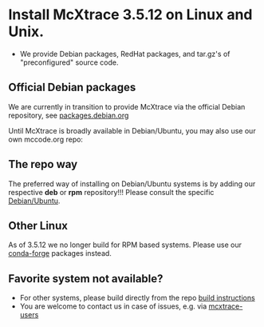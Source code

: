 # Install McXtrace 3.5.12 on Linux and Unix.

* We provide Debian packages, RedHat packages, and tar.gz's of "preconfigured" source code.

## Official Debian packages
We are currently in transition to provide McXtrace via the official Debian repository, see [packages.debian.org](https://packages.debian.org/search?keywords=mcxtrace&searchon=names&suite=all&section=all)

Until McXtrace is broadly available in Debian/Ubuntu, you may also use our own mccode.org repo:

## The repo way
The preferred way of installing on Debian/Ubuntu systems is by adding our respective **deb** or **rpm** repository!!! Please consult the
specific [Debian/Ubuntu](debian/README.md).

## Other Linux
As of 3.5.12 we no longer build for RPM based systems. Please use our [conda-forge](../conda/README.md) packages instead.

## Favorite system not available?
* For other systems, please build directly from the repo [build instructions](https://github.com/McStasMcXtrace/McCode/wiki/Building-McXtrace-McXtrace)
 * You are welcome to contact us in case of issues, e.g. via [mcxtrace-users](mailto:mcxtrace-users@mcxtrace.org)
